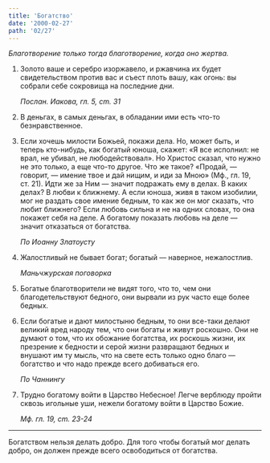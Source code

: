 ```yaml
---
title: 'Богатство'
date: '2000-02-27'
path: '02/27'
---
```


*Благотворение только тогда благотворение, когда оно жертва.*

1.
    Золото ваше и серебро изоржавело, и ржавчина их будет свидетельством против вас и съест плоть вашу, как огонь: вы собрали себе сокровища на последние дни.

    *Послан. Иакова, гл. 5, cm. 31*

2.
    В деньгах, в самых деньгах, в обладании ими есть что-то безнравственное.

3.
    Если хочешь милости Божьей, покажи дела. Но, может быть, и теперь кто-нибудь, как богатый юноша, скажет: «Я все исполнил: не врал, не убивал, не любодействовал». Но Христос сказал, что нужно не это только, а еще что-то другое. Что же такое? «Продай, — говорит, — имение твое и дай нищим, и иди за Мною» (Мф., гл. 19, ст. 21). Идти же за Ним — значит подражать ему в делах. В каких делах? В любви к ближнему. А если юноша, живя в таком изобилии, мог не раздать свое имение бедным, то как же он мог сказать, что любит ближнего? Если любовь сильна и не на одних словах, то она покажет себя на деле. А богатому показать любовь на деле — значит отказаться от богатства.

    *По Иоанну Златоусту*

4.
    Жалостливый не бывает богат; богатый — наверное, нежалостлив.

    *Маньчжурская поговорка*

5.
    Богатые благотворители не видят того, что то, чем они благодетельствуют бедного, они вырвали из рук часто еще более бедных.

6.
    Если богатые и дают милостыню бедным, то они все-таки делают великий вред народу тем, что они богаты и живут роскошно. Они не думают о том, что их обожание богатства, их роскошь жизни, их презрение к бедности и серой жизни развращают бедных и внушают им ту мысль, что на свете есть только одно благо — богатство и что надо прежде всего добиваться его.

    *По Чаннингу*

7.
    Трудно богатому войти в Царство Небесное! Легче верблюду пройти сквозь игольные уши, нежели богатому войти в Царство Божие.

    *Мф. гл. 19, cm. 23-24*

---

Богатством нельзя делать добро. Для того чтобы богатый мог делать добро, он должен прежде всего освободиться от богатства.

